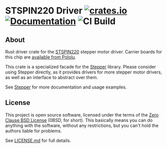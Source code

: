 # STSPIN220 Driver [![crates.io](https://img.shields.io/crates/v/stspin220.svg)](https://crates.io/crates/stspin220) [![Documentation](https://docs.rs/stspin220/badge.svg)](https://docs.rs/stspin220) ![CI Build](workflows/CI%20Build/badge.svg)

## About

Rust driver crate for the [STSPIN220] stepper motor driver. Carrier boards for this chip are [available from Pololu].

This crate is a specialized facade for the [Stepper] library. Please consider using Stepper directly, as it provides drivers for more stepper motor drivers, as well as an interface to abstract over them.

See [Stepper] for more documentation and usage examples.

## License

This project is open source software, licensed under the terms of the [Zero Clause BSD License] (0BSD, for short). This basically means you can do anything with the software, without any restrictions, but you can't hold the authors liable for problems.

See [LICENSE.md] for full details.

[stspin220]: https://www.st.com/en/motor-drivers/stspin220.html
[available from pololu]: https://www.pololu.com/category/260/
[Stepper]: https://crates.io/crates/stepper
[zero clause bsd license]: https://opensource.org/licenses/0BSD
[license.md]: LICENSE.md
